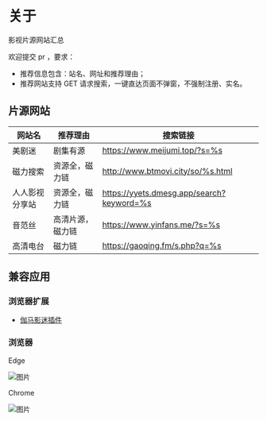 # 关于

影视片源网站汇总

欢迎提交 pr ，要求：
- 推荐信息包含：站名、网址和推荐理由；
- 推荐网站支持 GET 请求搜索，一键直达页面不弹窗，不强制注册、实名。

## 片源网站

| 网站名 | 推荐理由 | 搜索链接 | 
| ------|------|---------- |
| 美剧迷 | 剧集有源 | https://www.meijumi.top/?s=%s 
| 磁力搜索 | 资源全，磁力链 | http://www.btmovi.city/so/%s.html 
| 人人影视分享站 | 资源全，磁力链 | https://yyets.dmesg.app/search?keyword=%s 
| 音范丝 | 高清片源，磁力链 | https://www.yinfans.me/?s=%s
| 高清电台 | 磁力链 | https://gaoqing.fm/s.php?q=%s 

## 兼容应用

### 浏览器扩展

- [伽马影迷插件](https://zhuanlan.zhihu.com/p/472267036)

### 浏览器

Edge 

![图片](https://user-images.githubusercontent.com/61496907/163155182-acabb397-adfa-4833-9b87-3100a12509dc.png)

Chrome

![图片](https://user-images.githubusercontent.com/61496907/163155274-1fae04fb-401c-42b4-95ac-3878d1a0d7b9.png)
